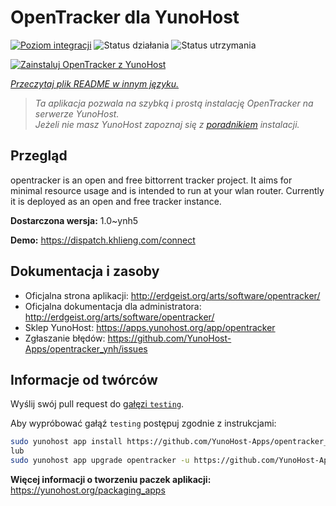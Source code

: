 <!--
To README zostało automatycznie wygenerowane przez <https://github.com/YunoHost/apps/tree/master/tools/readme_generator>
Nie powinno być ono edytowane ręcznie.
-->

# OpenTracker dla YunoHost

[![Poziom integracji](https://apps.yunohost.org/badge/integration/opentracker)](https://ci-apps.yunohost.org/ci/apps/opentracker/)
![Status działania](https://apps.yunohost.org/badge/state/opentracker)
![Status utrzymania](https://apps.yunohost.org/badge/maintained/opentracker)

[![Zainstaluj OpenTracker z YunoHost](https://install-app.yunohost.org/install-with-yunohost.svg)](https://install-app.yunohost.org/?app=opentracker)

*[Przeczytaj plik README w innym języku.](./ALL_README.md)*

> *Ta aplikacja pozwala na szybką i prostą instalację OpenTracker na serwerze YunoHost.*  
> *Jeżeli nie masz YunoHost zapoznaj się z [poradnikiem](https://yunohost.org/install) instalacji.*

## Przegląd

opentracker is an open and free bittorrent tracker project. It aims for minimal resource usage and is intended to run at your wlan router. Currently it is deployed as an open and free tracker instance.


**Dostarczona wersja:** 1.0~ynh5

**Demo:** <https://dispatch.khlieng.com/connect>
## Dokumentacja i zasoby

- Oficjalna strona aplikacji: <http://erdgeist.org/arts/software/opentracker/>
- Oficjalna dokumentacja dla administratora: <http://erdgeist.org/arts/software/opentracker/>
- Sklep YunoHost: <https://apps.yunohost.org/app/opentracker>
- Zgłaszanie błędów: <https://github.com/YunoHost-Apps/opentracker_ynh/issues>

## Informacje od twórców

Wyślij swój pull request do [gałęzi `testing`](https://github.com/YunoHost-Apps/opentracker_ynh/tree/testing).

Aby wypróbować gałąź `testing` postępuj zgodnie z instrukcjami:

```bash
sudo yunohost app install https://github.com/YunoHost-Apps/opentracker_ynh/tree/testing --debug
lub
sudo yunohost app upgrade opentracker -u https://github.com/YunoHost-Apps/opentracker_ynh/tree/testing --debug
```

**Więcej informacji o tworzeniu paczek aplikacji:** <https://yunohost.org/packaging_apps>
